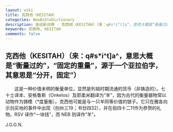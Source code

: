 ```yaml
---
layout: wiki
title: 克西他（KESITAH）
categories: NewBibleDictionary
description: 圣经新词典 - 克西他（KESITAH）（来：q#s*i^t]a^，意思大概是“衡量过的”，“固定的重量”，源于一个亚拉伯字，其意思是“分开，固定”）
keywords: 克西他, KESITAH
comments: false
---
```


## 克西他（KESITAH）（来：q#s*i^t]a^，意思大概是“衡量过的”，“固定的重量”，源于一个亚拉伯字，其意思是“分开，固定”）

　　这是一种价值未明的衡量单位，显然是列祖时期流通的货币（非铸造的）。七十士译本、安格鲁斯（Onkelos）及耶柔米翻译为“羊”，因为古代的衡量器物常以动物作为铸模（*度量衡）。克西他可能是与一只羊同等价值的银子。它只在雅各向示剑买地的事件中出现（创卅三19；书廿四32），并在伯四十二11作为恭贺的礼物。RSV 译作“一块钱”，而 NEB 则译作“羊”。

J.G.G.N.








